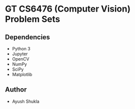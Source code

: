 # GT CS6476 (Computer Vision) Problem Sets
## Dependencies
- Python 3
- Jupyter
- OpenCV
- NumPy
- SciPy
- Matplotlib

## Author
- Ayush Shukla
